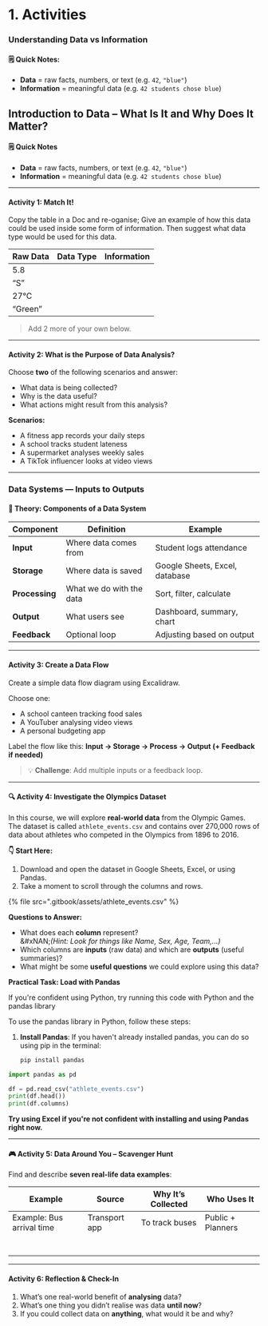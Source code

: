 # 1. Activities

### Understanding Data vs Information

#### 🗒️ Quick Notes:

* **Data** = raw facts, numbers, or text (e.g. `42`, `"blue"`)
* **Information** = meaningful data (e.g. `42 students chose blue`)

## Introduction to Data – What Is It and Why Does It Matter?

#### 🗒️ Quick Notes

* **Data** = raw facts, numbers, or text (e.g. `42`, `"blue"`)
* **Information** = meaningful data (e.g. `42 students chose blue`)

***

#### Activity 1: Match It!

Copy the table in a Doc and re-oganise; Give an example of how this data could be used inside some form of information. Then suggest what data type would be used for this data.

| **Raw Data** | Data Type | **Information** |
| ------------ | --------- | --------------- |
| 5.8          |           |                 |
| “S”          |           |                 |
| 27°C         |           |                 |
| “Green”      |           |                 |

> Add 2 more of your own below.

***

#### Activity 2: What is the Purpose of Data Analysis?

Choose **two** of the following scenarios and answer:

* What data is being collected?
* Why is the data useful?
* What actions might result from this analysis?

**Scenarios:**

* A fitness app records your daily steps
* A school tracks student lateness
* A supermarket analyses weekly sales
* A TikTok influencer looks at video views

***

### Data Systems — Inputs to Outputs

#### 📒 Theory: Components of a Data System

| Component      | Definition               | Example                        |
| -------------- | ------------------------ | ------------------------------ |
| **Input**      | Where data comes from    | Student logs attendance        |
| **Storage**    | Where data is saved      | Google Sheets, Excel, database |
| **Processing** | What we do with the data | Sort, filter, calculate        |
| **Output**     | What users see           | Dashboard, summary, chart      |
| **Feedback**   | Optional loop            | Adjusting based on output      |

***

#### Activity 3: Create a Data Flow

Create a simple data flow diagram using Excalidraw.

Choose one:

* A school canteen tracking food sales
* A YouTuber analysing video views
* A personal budgeting app

Label the flow like this:**Input → Storage → Process → Output (+ Feedback if needed)**

> 💡 **Challenge**: Add multiple inputs or a feedback loop.

***



#### 🔍 Activity 4: Investigate the Olympics Dataset

In this course, we will explore **real-world data** from the Olympic Games. The dataset is called `athlete_events.csv` and contains over 270,000 rows of data about athletes who competed in the Olympics from 1896 to 2016.

**👇 Start Here:**

1. Download and open the dataset in Google Sheets, Excel, or using Pandas.
2. Take a moment to scroll through the columns and rows.

{% file src=".gitbook/assets/athlete_events.csv" %}

**Questions to Answer:**

* What does each **column** represent?\
  &#xNAN;_(Hint: Look for things like Name, Sex, Age, Team,...)_
* Which columns are **inputs** (raw data) and which are **outputs** (useful summaries)?
* What might be some **useful questions** we could explore using this data?

**Practical Task: Load with Pandas**

If you're confident using Python, try running this code with Python and the pandas library

To use the pandas library in Python, follow these steps:

1.  **Install Pandas**: If you haven't already installed pandas, you can do so using pip in the terminal:

    ```bash
    pip install pandas
    ```

```python
import pandas as pd

df = pd.read_csv("athlete_events.csv")
print(df.head())
print(df.columns)
```

**Try using Excel if you're not confident with installing and using Pandas right now.**

***

#### 🎮 Activity 5: Data Around You – Scavenger Hunt

Find and describe **seven real-life data examples**:

| Example                   | Source        | Why It’s Collected | Who Uses It       |
| ------------------------- | ------------- | ------------------ | ----------------- |
| Example: Bus arrival time | Transport app | To track buses     | Public + Planners |
|                           |               |                    |                   |
|                           |               |                    |                   |
|                           |               |                    |                   |
|                           |               |                    |                   |
|                           |               |                    |                   |
|                           |               |                    |                   |
|                           |               |                    |                   |

***

#### Activity 6: Reflection & Check-In

1. What’s one real-world benefit of **analysing** data?
2. What’s one thing you didn’t realise was data **until now**?
3. If you could collect data on **anything**, what would it be and why?

